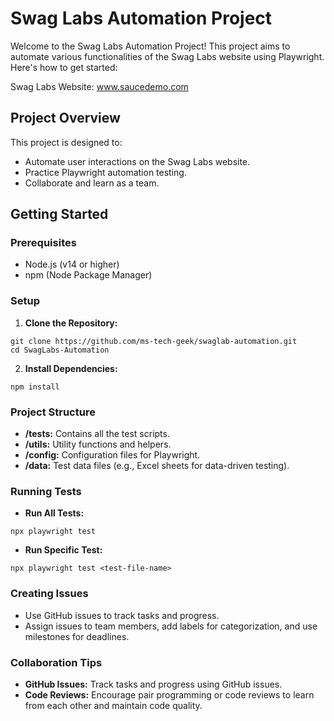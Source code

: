 # Swag Labs Automation Project

Welcome to the Swag Labs Automation Project! This project aims to automate various functionalities of the Swag Labs website using Playwright. Here's how to get started:

Swag Labs Website: www.saucedemo.com

## Project Overview

This project is designed to:
- Automate user interactions on the Swag Labs website.
- Practice Playwright automation testing.
- Collaborate and learn as a team.

## Getting Started

### Prerequisites

- Node.js (v14 or higher)
- npm (Node Package Manager)

### Setup

1. **Clone the Repository:**
```
git clone https://github.com/ms-tech-geek/swaglab-automation.git
cd SwagLabs-Automation
```

2. **Install Dependencies:**

```
npm install
```


### Project Structure

- **/tests:** Contains all the test scripts.
- **/utils:** Utility functions and helpers.
- **/config:** Configuration files for Playwright.
- **/data:** Test data files (e.g., Excel sheets for data-driven testing).

### Running Tests

- **Run All Tests:**
```
npx playwright test
```

- **Run Specific Test:**
```
npx playwright test <test-file-name>
```

### Creating Issues

- Use GitHub issues to track tasks and progress.
- Assign issues to team members, add labels for categorization, and use milestones for deadlines.

### Collaboration Tips

- **GitHub Issues:** Track tasks and progress using GitHub issues.
- **Code Reviews:** Encourage pair programming or code reviews to learn from each other and maintain code quality.